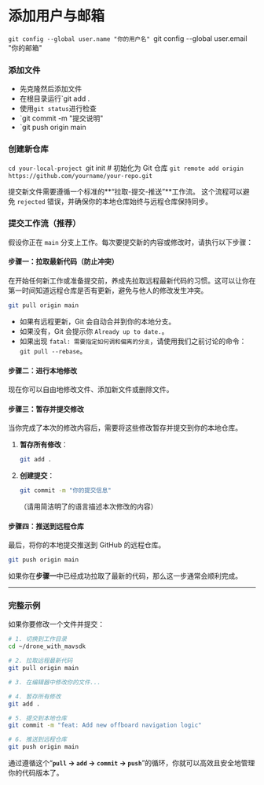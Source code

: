 # 添加用户与邮箱
`git config --global user.name "你的用户名"
`git config --global user.email "你的邮箱"
### 添加文件
- 先克隆然后添加文件
- 在根目录运行`git add .
- 使用`git status`进行检查
- `git commit -m "提交说明"
- `git push origin main
### 创建新仓库
`cd your-local-project
`git init                # 初始化为 Git 仓库
`git remote add origin https://github.com/yourname/your-repo.git`



提交新文件需要遵循一个标准的\*\*“拉取-提交-推送”\*\*工作流。
这个流程可以避免 `rejected` 错误，并确保你的本地仓库始终与远程仓库保持同步。
### 提交工作流（推荐）

假设你正在 `main` 分支上工作。每次要提交新的内容或修改时，请执行以下步骤：

#### 步骤一：拉取最新代码（防止冲突）

在开始任何新工作或准备提交前，养成先拉取远程最新代码的习惯。这可以让你在第一时间知道远程仓库是否有更新，避免与他人的修改发生冲突。

```bash
git pull origin main
```

  * 如果有远程更新，Git 会自动合并到你的本地分支。
  * 如果没有，Git 会提示你 `Already up to date.`。
  * 如果出现 `fatal: 需要指定如何调和偏离的分支`，请使用我们之前讨论的命令：`git pull --rebase`。

#### 步骤二：进行本地修改

现在你可以自由地修改文件、添加新文件或删除文件。

#### 步骤三：暂存并提交修改

当你完成了本次的修改内容后，需要将这些修改暂存并提交到你的本地仓库。

1.  **暂存所有修改**：
    ```bash
    git add .
    ```
2.  **创建提交**：
    ```bash
    git commit -m "你的提交信息"
    ```
    （请用简洁明了的语言描述本次修改的内容）

#### 步骤四：推送到远程仓库

最后，将你的本地提交推送到 GitHub 的远程仓库。

```bash
git push origin main
```

如果你在**步骤一**中已经成功拉取了最新的代码，那么这一步通常会顺利完成。

-----

### 完整示例

如果你要修改一个文件并提交：

```bash
# 1. 切换到工作目录
cd ~/drone_with_mavsdk

# 2. 拉取远程最新代码
git pull origin main

# 3. 在编辑器中修改你的文件...

# 4. 暂存所有修改
git add .

# 5. 提交到本地仓库
git commit -m "feat: Add new offboard navigation logic"

# 6. 推送到远程仓库
git push origin main
```

通过遵循这个“**`pull` -\> `add` -\> `commit` -\> `push`**”的循环，你就可以高效且安全地管理你的代码版本了。
